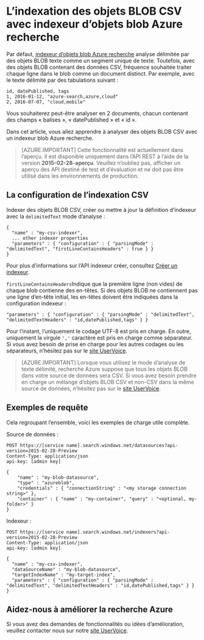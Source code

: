 <properties
pageTitle="L’indexation des objets BLOB CSV avec indexeur d’objets blob Azure recherche | Microsoft Azure"
description="Apprenez à indexer des objets BLOB CSV avec la recherche Azure"
services="search"
documentationCenter=""
authors="chaosrealm"
manager="pablocas"
editor="" />

<tags
ms.service="search"
ms.devlang="rest-api"
ms.workload="search" ms.topic="article"  
ms.tgt_pltfrm="na"
ms.date="07/12/2016"
ms.author="eugenesh" />

# <a name="indexing-csv-blobs-with-azure-search-blob-indexer"></a>L’indexation des objets BLOB CSV avec indexeur d’objets blob Azure recherche 

Par défaut, [indexeur d’objets blob Azure recherche](search-howto-indexing-azure-blob-storage.md) analyse délimitée par des objets BLOB texte comme un segment unique de texte. Toutefois, avec des objets BLOB contenant des données CSV, fréquence souhaitée traiter chaque ligne dans le blob comme un document distinct. Par exemple, avec le texte délimité par des tabulations suivant : 

    id, datePublished, tags
    1, 2016-01-12, "azure-search,azure,cloud" 
    2, 2016-07-07, "cloud,mobile" 

Vous souhaiterez peut-être analyser en 2 documents, chacun contenant des champs « balises », « datePublished » et « id ».

Dans cet article, vous allez apprendre à analyser des objets BLOB CSV avec un indexeur blob Azure recherche. 

> [AZURE.IMPORTANT] Cette fonctionnalité est actuellement dans l’aperçu. Il est disponible uniquement dans l’API REST à l’aide de la version **2015-02-28-aperçu**. Veuillez n’oubliez pas, afficher un aperçu des API destiné de test et d’évaluation et ne doit pas être utilisé dans les environnements de production. 

## <a name="setting-up-csv-indexing"></a>La configuration de l’indexation CSV

Indexer des objets BLOB CSV, créer ou mettre à jour la définition d’indexeur avec la `delimitedText` mode d’analyse :  

    {
      "name" : "my-csv-indexer",
      ... other indexer properties
      "parameters" : { "configuration" : { "parsingMode" : "delimitedText", "firstLineContainsHeaders" : true } }
    }

Pour plus d’informations sur l’API indexeur créer, consultez [Créer un indexeur](search-api-indexers-2015-02-28-preview.md#create-indexer).

`firstLineContainsHeaders`Indique que la première ligne (non vides) de chaque blob contienne des en-têtes.
Si des objets BLOB ne contiennent pas une ligne d’en-tête initial, les en-têtes doivent être indiquées dans la configuration indexeur : 

    "parameters" : { "configuration" : { "parsingMode" : "delimitedText", "delimitedTextHeaders" : "id,datePublished,tags" } } 

Pour l’instant, l’uniquement le codage UTF-8 est pris en charge. En outre, uniquement la virgule `','` caractère est pris en charge comme séparateur. Si vous avez besoin de prise en charge pour les autres codages ou les séparateurs, n’hésitez pas sur le [site UserVoice](https://feedback.azure.com/forums/263029-azure-search).

> [AZURE.IMPORTANT] Lorsque vous utilisez le mode d’analyse de texte délimité, recherche Azure suppose que tous les objets BLOB dans votre source de données sera CSV. Si vous avez besoin prendre en charge un mélange d’objets BLOB CSV et non-CSV dans la même source de données, n’hésitez pas sur le [site UserVoice](https://feedback.azure.com/forums/263029-azure-search).

## <a name="request-examples"></a>Exemples de requête

Cela regroupant l’ensemble, voici les exemples de charge utile complète. 

Source de données : 

    POST https://[service name].search.windows.net/datasources?api-version=2015-02-28-Preview
    Content-Type: application/json
    api-key: [admin key]

    {
        "name" : "my-blob-datasource",
        "type" : "azureblob",
        "credentials" : { "connectionString" : "<my storage connection string>" },
        "container" : { "name" : "my-container", "query" : "<optional, my-folder>" }
    }   

Indexeur :

    POST https://[service name].search.windows.net/indexers?api-version=2015-02-28-Preview
    Content-Type: application/json
    api-key: [admin key]

    {
      "name" : "my-csv-indexer",
      "dataSourceName" : "my-blob-datasource",
      "targetIndexName" : "my-target-index",
      "parameters" : { "configuration" : { "parsingMode" : "delimitedText", "delimitedTextHeaders" : "id,datePublished,tags" } }
    }

## <a name="help-us-make-azure-search-better"></a>Aidez-nous à améliorer la recherche Azure

Si vous avez des demandes de fonctionnalités ou idées d’amélioration, veuillez contacter nous sur notre [site UserVoice](https://feedback.azure.com/forums/263029-azure-search/).